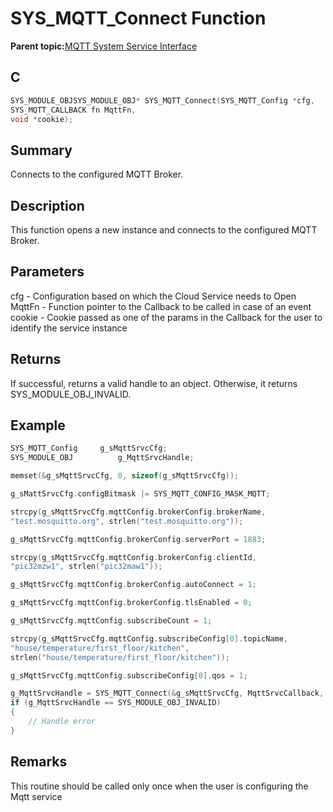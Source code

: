# SYS\_MQTT\_Connect Function

**Parent topic:**[MQTT System Service Interface](GUID-B5FCF623-E7FF-4626-AA04-20BCC3916E44.md)

## C

```c
SYS_MODULE_OBJSYS_MODULE_OBJ* SYS_MQTT_Connect(SYS_MQTT_Config *cfg,
SYS_MQTT_CALLBACK fn MqttFn,
void *cookie);
```

## Summary

Connects to the configured MQTT Broker.

## Description

This function opens a new instance and connects to the configured MQTT Broker.

## Parameters

cfg - Configuration based on which the Cloud Service needs to Open MqttFn - Function pointer to the Callback to be called in case of an event cookie - Cookie passed as one of the params in the Callback for the user to identify the service instance

## Returns

If successful, returns a valid handle to an object. Otherwise, it returns SYS\_MODULE\_OBJ\_INVALID.

## Example

```c
SYS_MQTT_Config 	g_sMqttSrvcCfg;
SYS_MODULE_OBJ 			g_MqttSrvcHandle;

memset(&g_sMqttSrvcCfg, 0, sizeof(g_sMqttSrvcCfg));

g_sMattSrvcCfg.configBitmask |= SYS_MQTT_CONFIG_MASK_MQTT;

strcpy(g_sMqttSrvcCfg.mqttConfig.brokerConfig.brokerName,
"test.mosquitto.org", strlen("test.mosquitto.org"));

g_sMqttSrvcCfg.mqttConfig.brokerConfig.serverPort = 1883;

strcpy(g_sMqttSrvcCfg.mqttConfig.brokerConfig.clientId,
"pic32mzw1", strlen("pic32maw1"));

g_sMqttSrvcCfg.mqttConfig.brokerConfig.autoConnect = 1;

g_sMqttSrvcCfg.mqttConfig.brokerConfig.tlsEnabled = 0;

g_sMqttSrvcCfg.mqttConfig.subscribeCount = 1;

strcpy(g_sMqttSrvcCfg.mqttConfig.subscribeConfig[0].topicName,
"house/temperature/first_floor/kitchen",
strlen("house/temperature/first_floor/kitchen"));

g_sMqttSrvcCfg.mqttConfig.subscribeConfig[0].qos = 1;

g_MqttSrvcHandle = SYS_MQTT_Connect(&g_sMqttSrvcCfg, MqttSrvcCallback, 0);
if (g_MqttSrvcHandle == SYS_MODULE_OBJ_INVALID)
{
    // Handle error
}
```

## Remarks

This routine should be called only once when the user is configuring the Mqtt service

